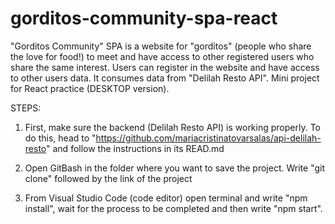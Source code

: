 # gorditos-community-spa-react

"Gorditos Community" SPA is a website for "gorditos" (people who share the love for food!) to meet and have access to other registered users who share the same interest. Users can register in the website and have access to other users data. It consumes data from "Delilah Resto API". Mini project for React practice (DESKTOP version). 

STEPS:

1) First, make sure the backend (Delilah Resto API) is working properly. To do this, head to "https://github.com/mariacristinatovarsalas/api-delilah-resto" and follow the instructions in its READ.md

2) Open GitBash in the folder where you want to save the project. Write "git clone" followed by the link of the project 

3) From Visual Studio Code (code editor) open terminal and write "npm install", wait for the process to be completed and then write "npm start".